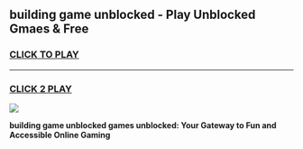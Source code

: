 
## building game unblocked - Play Unblocked Gmaes & Free
<h3>
<a href="https://premium.freeplayer.one?title=building_game_unblocked&ref=20F">CLICK TO PLAY</a></h3>
<hr>

<h3>
<a href="https://premium.freeplayer.one?title=building_game_unblocked&ref=20F">CLICK 2 PLAY</a>
  
</h3>

<a href="https://premium.freeplayer.one?title=building_game_unblocked&ref=20F/"><img src="https://clearcache.store/games.png"></a>


**building game unblocked games unblocked: Your Gateway to Fun and Accessible Online Gaming**

